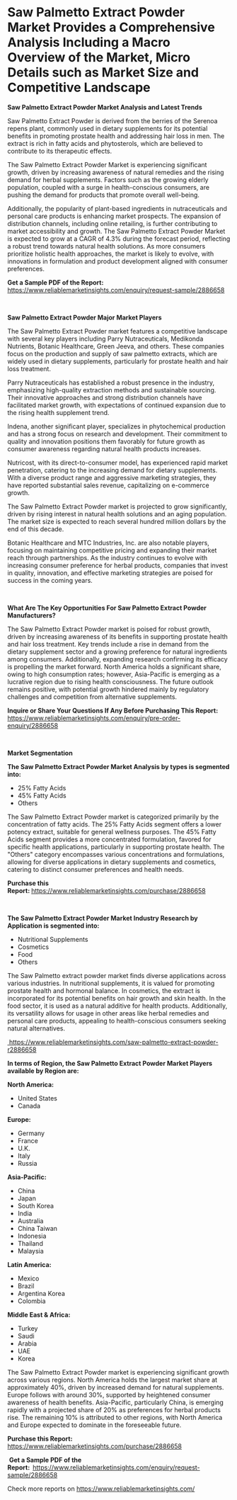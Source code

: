<p><h1>Saw Palmetto Extract Powder Market Provides a Comprehensive Analysis Including a Macro Overview of the Market, Micro Details such as Market Size and Competitive Landscape</h1></p><p><strong>Saw Palmetto Extract Powder Market Analysis and Latest Trends</strong></p>
<p><p>Saw Palmetto Extract Powder is derived from the berries of the Serenoa repens plant, commonly used in dietary supplements for its potential benefits in promoting prostate health and addressing hair loss in men. The extract is rich in fatty acids and phytosterols, which are believed to contribute to its therapeutic effects.</p><p>The Saw Palmetto Extract Powder Market is experiencing significant growth, driven by increasing awareness of natural remedies and the rising demand for herbal supplements. Factors such as the growing elderly population, coupled with a surge in health-conscious consumers, are pushing the demand for products that promote overall well-being. </p><p>Additionally, the popularity of plant-based ingredients in nutraceuticals and personal care products is enhancing market prospects. The expansion of distribution channels, including online retailing, is further contributing to market accessibility and growth. The Saw Palmetto Extract Powder Market is expected to grow at a CAGR of 4.3% during the forecast period, reflecting a robust trend towards natural health solutions. As more consumers prioritize holistic health approaches, the market is likely to evolve, with innovations in formulation and product development aligned with consumer preferences.</p></p>
<p><strong>Get a Sample PDF of the Report:&nbsp;</strong> <a href="https://www.reliablemarketinsights.com/enquiry/request-sample/2886658?utm_campaign=2680&utm_medium=2&utm_source=Github&utm_content=ia&utm_term=13032025&utm_id=saw-palmetto-extract-powder">https://www.reliablemarketinsights.com/enquiry/request-sample/2886658</a></p>
<p>&nbsp;</p>
<p><strong>Saw Palmetto Extract Powder Major Market Players</strong></p>
<p><p>The Saw Palmetto Extract Powder market features a competitive landscape with several key players including Parry Nutraceuticals, Medikonda Nutrients, Botanic Healthcare, Green Jeeva, and others. These companies focus on the production and supply of saw palmetto extracts, which are widely used in dietary supplements, particularly for prostate health and hair loss treatment.</p><p>Parry Nutraceuticals has established a robust presence in the industry, emphasizing high-quality extraction methods and sustainable sourcing. Their innovative approaches and strong distribution channels have facilitated market growth, with expectations of continued expansion due to the rising health supplement trend.</p><p>Indena, another significant player, specializes in phytochemical production and has a strong focus on research and development. Their commitment to quality and innovation positions them favorably for future growth as consumer awareness regarding natural health products increases.</p><p>Nutricost, with its direct-to-consumer model, has experienced rapid market penetration, catering to the increasing demand for dietary supplements. With a diverse product range and aggressive marketing strategies, they have reported substantial sales revenue, capitalizing on e-commerce growth.</p><p>The Saw Palmetto Extract Powder market is projected to grow significantly, driven by rising interest in natural health solutions and an aging population. The market size is expected to reach several hundred million dollars by the end of this decade.</p><p>Botanic Healthcare and MTC Industries, Inc. are also notable players, focusing on maintaining competitive pricing and expanding their market reach through partnerships. As the industry continues to evolve with increasing consumer preference for herbal products, companies that invest in quality, innovation, and effective marketing strategies are poised for success in the coming years.</p></p>
<p>&nbsp;</p>
<p><strong>What Are The Key Opportunities For Saw Palmetto Extract Powder Manufacturers?</strong></p>
<p><p>The Saw Palmetto Extract Powder market is poised for robust growth, driven by increasing awareness of its benefits in supporting prostate health and hair loss treatment. Key trends include a rise in demand from the dietary supplement sector and a growing preference for natural ingredients among consumers. Additionally, expanding research confirming its efficacy is propelling the market forward. North America holds a significant share, owing to high consumption rates; however, Asia-Pacific is emerging as a lucrative region due to rising health consciousness. The future outlook remains positive, with potential growth hindered mainly by regulatory challenges and competition from alternative supplements.</p></p>
<p><strong>Inquire or Share Your Questions If Any Before Purchasing This Report:</strong> <a href="https://www.reliablemarketinsights.com/enquiry/pre-order-enquiry/2886658?utm_campaign=2680&utm_medium=2&utm_source=Github&utm_content=ia&utm_term=13032025&utm_id=saw-palmetto-extract-powder">https://www.reliablemarketinsights.com/enquiry/pre-order-enquiry/2886658</a></p>
<p>&nbsp;</p>
<p><strong>Market Segmentation</strong></p>
<p><strong>The Saw Palmetto Extract Powder Market Analysis by types is segmented into:</strong></p>
<p><ul><li>25% Fatty Acids</li><li>45% Fatty Acids</li><li>Others</li></ul></p>
<p><p>The Saw Palmetto Extract Powder market is categorized primarily by the concentration of fatty acids. The 25% Fatty Acids segment offers a lower potency extract, suitable for general wellness purposes. The 45% Fatty Acids segment provides a more concentrated formulation, favored for specific health applications, particularly in supporting prostate health. The "Others" category encompasses various concentrations and formulations, allowing for diverse applications in dietary supplements and cosmetics, catering to distinct consumer preferences and health needs.</p></p>
<p><strong>Purchase this Report:&nbsp;</strong><a href="https://www.reliablemarketinsights.com/purchase/2886658?utm_campaign=2680&utm_medium=2&utm_source=Github&utm_content=ia&utm_term=13032025&utm_id=saw-palmetto-extract-powder">https://www.reliablemarketinsights.com/purchase/2886658</a></p>
<p>&nbsp;</p>
<p><strong>The Saw Palmetto Extract Powder Market Industry Research by Application is segmented into:</strong></p>
<p><ul><li>Nutritional Supplements</li><li>Cosmetics</li><li>Food</li><li>Others</li></ul></p>
<p><p>The Saw Palmetto extract powder market finds diverse applications across various industries. In nutritional supplements, it is valued for promoting prostate health and hormonal balance. In cosmetics, the extract is incorporated for its potential benefits on hair growth and skin health. In the food sector, it is used as a natural additive for health products. Additionally, its versatility allows for usage in other areas like herbal remedies and personal care products, appealing to health-conscious consumers seeking natural alternatives.</p></p>
<p><a href="https://www.reliablemarketinsights.com/saw-palmetto-extract-powder-r2886658?utm_campaign=2680&utm_medium=2&utm_source=Github&utm_content=ia&utm_term=13032025&utm_id=saw-palmetto-extract-powder">&nbsp;https://www.reliablemarketinsights.com/saw-palmetto-extract-powder-r2886658</a></p>
<p><strong>In terms of Region, the Saw Palmetto Extract Powder Market Players available by Region are:</strong></p>
<p>
    <p> <strong> North America: </strong>
        <ul>
            <li>United States</li>
            <li>Canada</li>
        </ul>
        </p> 
    <p> <strong> Europe: </strong>
        <ul>
            <li>Germany</li>
            <li>France</li>
            <li>U.K.</li>
            <li>Italy</li>
            <li>Russia</li>
        </ul>
        </p> 
    <p> <strong> Asia-Pacific: </strong>
        <ul>
            <li>China</li>
            <li>Japan</li>
            <li>South Korea</li>
            <li>India</li>
            <li>Australia</li>
            <li>China Taiwan</li>
            <li>Indonesia</li>
            <li>Thailand</li>
            <li>Malaysia</li>
        </ul>
        </p> 
    <p> <strong> Latin America: </strong>
        <ul>
            <li>Mexico</li>
            <li>Brazil</li>
            <li>Argentina Korea</li>
            <li>Colombia</li>
        </ul>
        </p> 
    <p> <strong> Middle East & Africa: </strong>
        <ul>
            <li>Turkey</li>
            <li>Saudi</li>
            <li>Arabia</li>
            <li>UAE</li>
            <li>Korea</li>
        </ul>
    </p>
    </p>
<p><p>The Saw Palmetto Extract Powder market is experiencing significant growth across various regions. North America holds the largest market share at approximately 40%, driven by increased demand for natural supplements. Europe follows with around 30%, supported by heightened consumer awareness of health benefits. Asia-Pacific, particularly China, is emerging rapidly with a projected share of 20% as preferences for herbal products rise. The remaining 10% is attributed to other regions, with North America and Europe expected to dominate in the foreseeable future.</p></p>
<p><strong>Purchase this Report: </strong><a href="https://www.reliablemarketinsights.com/purchase/2886658?utm_campaign=2680&utm_medium=2&utm_source=Github&utm_content=ia&utm_term=13032025&utm_id=saw-palmetto-extract-powder">https://www.reliablemarketinsights.com/purchase/2886658</a></p>
<p>&nbsp;<strong>Get a Sample PDF of the Report:&nbsp;&nbsp;</strong><a href="https://www.reliablemarketinsights.com/enquiry/request-sample/2886658?utm_campaign=2680&utm_medium=2&utm_source=Github&utm_content=ia&utm_term=13032025&utm_id=saw-palmetto-extract-powder">https://www.reliablemarketinsights.com/enquiry/request-sample/2886658</a></p>
<p><strong></strong></p>
<p>Check more reports on <a href="https://www.reliablemarketinsights.com/?utm_campaign=2680&utm_medium=2&utm_source=Github&utm_content=ia&utm_term=13032025&utm_id=saw-palmetto-extract-powder">https://www.reliablemarketinsights.com/</a></p>